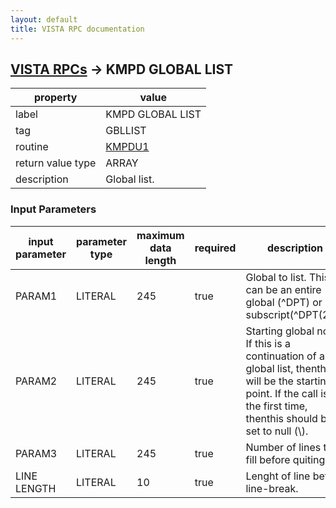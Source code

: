 ```yaml
---
layout: default
title: VISTA RPC documentation
---
```




## [VISTA RPCs](TableOfContent.md) &#8594; KMPD GLOBAL LIST 

 property | value 
--- | --- 
 label | KMPD GLOBAL LIST
 tag | GBLLIST
 routine | [KMPDU1](http://code.osehra.org/dox/Routine_KMPDU1_source.html)
 return value type | ARRAY
 description | Global list.

### Input Parameters

| input parameter | parameter type | maximum data length | required | description | 
| --- | --- | --- | --- | --- | 
| PARAM1 | LITERAL | 245 | true | Global to list.  This can be an entire global (^DPT) or subscript(^DPT(25,). | 
| PARAM2 | LITERAL | 245 | true | Starting global node.  If this is a continuation of a global list, thenthis will be the starting point.  If the call is for the first time, thenthis should be set to null (\\). | 
| PARAM3 | LITERAL | 245 | true | Number of lines to fill before quiting. | 
| LINE LENGTH | LITERAL | 10 | true | Lenght of line before line-break. | 